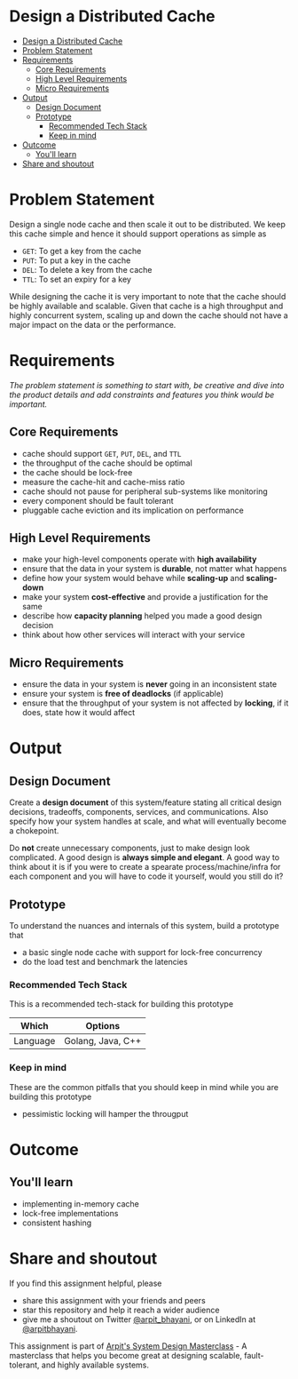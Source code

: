 Design a Distributed Cache
===

<!--ts-->
* [Design a Distributed Cache](#design-a-distributed-cache)
* [Problem Statement](#problem-statement)
* [Requirements](#requirements)
   * [Core Requirements](#core-requirements)
   * [High Level Requirements](#high-level-requirements)
   * [Micro Requirements](#micro-requirements)
* [Output](#output)
   * [Design Document](#design-document)
   * [Prototype](#prototype)
      * [Recommended Tech Stack](#recommended-tech-stack)
      * [Keep in mind](#keep-in-mind)
* [Outcome](#outcome)
   * [You'll learn](#youll-learn)
* [Share and shoutout](#share-and-shoutout)
<!--te-->

# Problem Statement

Design a single node cache and then scale it out to be distributed. We keep this cache simple and hence it should support operations as simple as

 - `GET`: To get a key from the cache
 - `PUT`: To put a key in the cache
 - `DEL`: To delete a key from the cache
 - `TTL`: To set an expiry for a key 

While designing the cache it is very important to note that the cache should be highly available and scalable. Given that cache is a high throughput and highly concurrent system, scaling up and down the cache should not have a major impact on the data or the performance.

# Requirements

<!--rs-->
*The problem statement is something to start with, be creative and dive into the product details and add constraints and features you think would be important.*
<!--re-->

## Core Requirements

 - cache should support `GET`, `PUT`, `DEL`, and `TTL`
 - the throughput of the cache should be optimal
 - the cache should be lock-free
 - measure the cache-hit and cache-miss ratio
 - cache should not pause for peripheral sub-systems like monitoring
 - every component should be fault tolerant
 - pluggable cache eviction and its implication on performance

##  High Level Requirements
<!--hs-->
- make your high-level components operate with **high availability**
 - ensure that the data in your system is **durable**, not matter what happens
 - define how your system would behave while **scaling-up** and **scaling-down**
 - make your system **cost-effective** and provide a justification for the same
 - describe how **capacity planning** helped you made a good design decision 
 - think about how other services will interact with your service
<!--he-->

##  Micro Requirements
<!--ms-->
- ensure the data in your system is **never** going in an inconsistent state
 - ensure your system is **free of deadlocks** (if applicable)
 - ensure that the throughput of your system is not affected by **locking**, if it does, state how it would affect
<!--me-->

# Output

## Design Document
<!--ds-->
Create a **design document** of this system/feature stating all critical design decisions, tradeoffs, components, services, and communications. Also specify how your system handles at scale, and what will eventually become a chokepoint.

Do **not** create unnecessary components, just to make design look complicated. A good design is **always simple and elegant**. A good way to think about it is if you were to create a spearate process/machine/infra for each component and you will have to code it yourself, would you still do it?
<!--de-->

## Prototype

To understand the nuances and internals of this system, build a prototype that

- a basic single node cache with support for lock-free concurrency
- do the load test and benchmark the latencies

###  Recommended Tech Stack

This is a recommended tech-stack for building this prototype

|Which|Options|
|-----|-----|
|Language|Golang, Java, C++|

###  Keep in mind

These are the common pitfalls that you should keep in mind while you are building this prototype

- pessimistic locking will hamper the througput

# Outcome

##  You'll learn

- implementing in-memory cache
- lock-free implementations
- consistent hashing

<!--fs-->
#  Share and shoutout

If you find this assignment helpful, please
 - share this assignment with your friends and peers
 - star this repository and help it reach a wider audience
 - give me a shoutout on Twitter [@arpit_bhayani](https://twitter.com/@arpit_bhayani), or on LinkedIn at [@arpitbhayani](https://www.linkedin.com/in/arpitbhayani/).

This assignment is part of [Arpit's System Design Masterclass](https://arpitbhayani.me/masterclass) - A masterclass that helps you become great at designing scalable, fault-tolerant, and highly available systems.
<!--fe-->